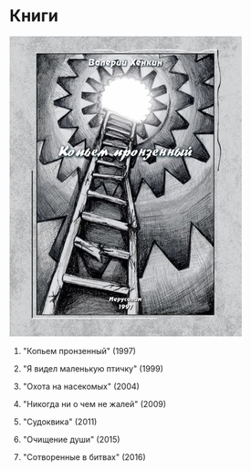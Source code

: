 # Книги


![1](books/1.jpg)
1. "Копьем пронзенный" (1997)

2. "Я видел маленькую птичку" (1999)

3. "Охота на насекомых" (2004)

4. "Никогда ни о чем не жалей" (2009)

5. "Судоквика" (2011)

6. "Очищение души" (2015)

7. "Сотворенные в битвах" (2016)
